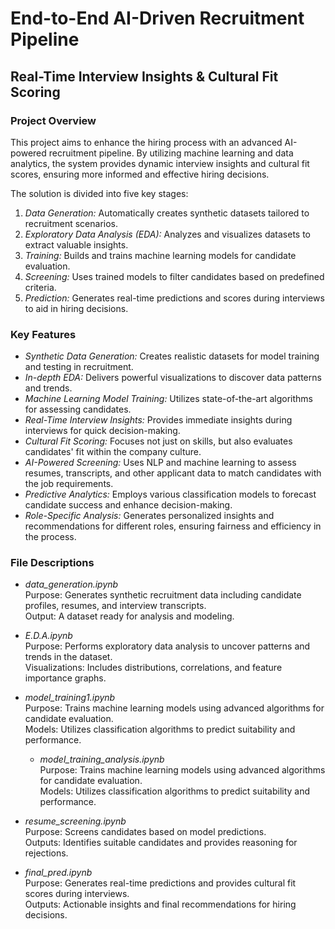 # End-to-End AI-Driven Recruitment Pipeline

## Real-Time Interview Insights & Cultural Fit Scoring

### Project Overview
This project aims to enhance the hiring process with an advanced AI-powered recruitment pipeline. By utilizing machine learning and data analytics, the system provides dynamic interview insights and cultural fit scores, ensuring more informed and effective hiring decisions.

The solution is divided into five key stages:

1. *Data Generation:* Automatically creates synthetic datasets tailored to recruitment scenarios.
2. *Exploratory Data Analysis (EDA):* Analyzes and visualizes datasets to extract valuable insights.
3. *Training:* Builds and trains machine learning models for candidate evaluation.
4. *Screening:* Uses trained models to filter candidates based on predefined criteria.
5. *Prediction:* Generates real-time predictions and scores during interviews to aid in hiring decisions.

### Key Features

- *Synthetic Data Generation:* Creates realistic datasets for model training and testing in recruitment.
- *In-depth EDA:* Delivers powerful visualizations to discover data patterns and trends.
- *Machine Learning Model Training:* Utilizes state-of-the-art algorithms for assessing candidates.
- *Real-Time Interview Insights:* Provides immediate insights during interviews for quick decision-making.
- *Cultural Fit Scoring:* Focuses not just on skills, but also evaluates candidates' fit within the company culture.
- *AI-Powered Screening:* Uses NLP and machine learning to assess resumes, transcripts, and other applicant data to match candidates with the job requirements.
- *Predictive Analytics:* Employs various classification models to forecast candidate success and enhance decision-making.
- *Role-Specific Analysis:* Generates personalized insights and recommendations for different roles, ensuring fairness and efficiency in the process.

### File Descriptions

- *data_generation.ipynb*  
  Purpose: Generates synthetic recruitment data including candidate profiles, resumes, and interview transcripts.  
  Output: A dataset ready for analysis and modeling.

- *E.D.A.ipynb*  
  Purpose: Performs exploratory data analysis to uncover patterns and trends in the dataset.  
  Visualizations: Includes distributions, correlations, and feature importance graphs.

- *model_training1.ipynb*  
  Purpose: Trains machine learning models using advanced algorithms for candidate evaluation.  
  Models: Utilizes classification algorithms to predict suitability and performance.

  - *model_training_analysis.ipynb*  
  Purpose: Trains machine learning models using advanced algorithms for candidate evaluation.  
  Models: Utilizes classification algorithms to predict suitability and performance.

- *resume_screening.ipynb*  
  Purpose: Screens candidates based on model predictions.  
  Outputs: Identifies suitable candidates and provides reasoning for rejections.

- *final_pred.ipynb*  
  Purpose: Generates real-time predictions and provides cultural fit scores during interviews.  
  Outputs: Actionable insights and final recommendations for hiring decisions.
